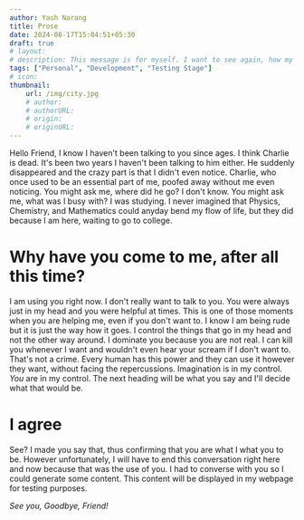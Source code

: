 ```yaml
---
author: Yash Narang
title: Prose
date: 2024-08-17T15:04:51+05:30
draft: true
# layout: 
# description: This message is for myself. I want to see again, how my site looks when I open one of these blog posts.
tags: ["Personal", "Development", "Testing Stage"]
# icon: 
thumbnail: 
    url: /img/city.jpg
    # author: 
    # authorURL: 
    # origin: 
    # originURL:
---
```

Hello Friend, I know I haven't been talking to you since ages. I think Charlie is dead. It's been two years I haven't been talking to him either. He suddenly disappeared and the crazy part is that I didn't even notice. Charlie, who once used to be an essential part of me, poofed away without me even noticing. You might ask me, where did he go? I don't know. You might ask me, what was I busy with? I was studying. I never imagined that Physics, Chemistry, and Mathematics could anyday bend my flow of life, but they did because I am here, waiting to go to college. 

# Why have you come to me, after all this time?

I am using you right now. I don't really want to talk to you. You were always just in my head and you were helpful at times. This is one of those moments when you are helping me, even if you don't want to. I know I am being rude but it is just the way how it goes. I control the things that go in my head and not the other way around. I dominate you because you are not real. I can kill you whenever I want and wouldn't even hear your scream if I don't want to. That's not a crime. Every human has this power and they can use it however they want, without facing the repercussions. Imagination is in my control. *You* are in my control. The next heading will be what you say and I'll decide what that would be.

# I agree

See? I made you say that, thus confirming that you are what I what you to be. However unfortunately, I will have to end this conversation right here and now because that was the use of you. I had to converse with you so I could generate some content. This content will be displayed in my webpage for testing purposes.

*See you,
Goodbye, Friend!*